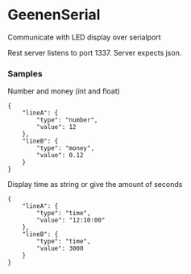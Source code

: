 # GeenenSerial
Communicate with LED display over serialport

Rest server listens to port 1337. Server expects json.

### Samples

Number and money (int and float)

    {
        "lineA": {
            "type": "number",
            "value": 12
        },
        "lineB": {
            "type": "money",
            "value": 0.12
        }
    }

Display time as string or give the amount of seconds

    {
        "lineA": {
            "type": "time",
            "value": "12:10:00"
        },
        "lineB": {
            "type": "time",
            "value": 3000
        }
    }
